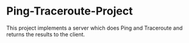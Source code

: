 # Ping-Traceroute-Project
This project implements a server which does Ping and Traceroute and returns the results to the client.
